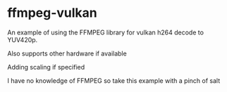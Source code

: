 # ffmpeg-vulkan
An example of using the FFMPEG library for vulkan h264 decode to YUV420p.

Also supports other hardware if available

Adding scaling if specified

I have no knowledge of FFMPEG so take this example with a pinch of salt

